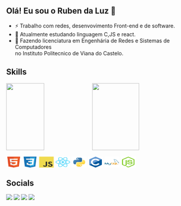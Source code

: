 ## Olá! Eu sou o Ruben da Luz  👋

- ⚡ Trabalho com redes, desenvovimento Front-end e de software.
- 🔭 Atualmente estudando linguagem C,JS e react.
- 🌱 Fazendo licenciatura em Engenhária de Redes e Sistemas de Computadores <br/>
no Instituto Politecnico de Viana do Castelo.

## Skills
<div style="display: flexbox; flex-direction: row;">
    <img align="center" height="180em" width="45%" src="https://github-readme-stats.vercel.app/api?username=rubendaluz&show_icons=true&theme=github_dark">
    <img align="center" height="180em" width="50%" src="https://github-readme-stats.vercel.app/api/top-langs/?username=rubendaluz&layout=compact">
</div>

<div><br/>
    <img align="center" width="40" height="30" src="https://raw.githubusercontent.com/devicons/devicon/master/icons/html5/html5-original.svg" alt="">
    <img align="center" width="40" height="30" src="https://raw.githubusercontent.com/devicons/devicon/master/icons/css3/css3-original.svg" alt="">
    <img align="center" width="40" height="30" src="https://raw.githubusercontent.com/devicons/devicon/master/icons/javascript/javascript-original.svg" alt="">
    <img align="center" width="40" height="30" src="https://raw.githubusercontent.com/devicons/devicon/master/icons/react/react-original.svg" alt="">
    <img align="center" width="40" height="30" src="https://raw.githubusercontent.com/devicons/devicon/master/icons/python/python-original.svg" alt="">
    <img align="center" width="40" height="30" src="https://raw.githubusercontent.com/devicons/devicon/master/icons/c/c-original.svg" alt="">
    <img align="center" width="40" height="30" src="https://raw.githubusercontent.com/devicons/devicon/master/icons/mysql/mysql-original-wordmark.svg" alt="">
    <img align="center" width="40" height="30" src="https://raw.githubusercontent.com/devicons/devicon/master/icons/nodejs/nodejs-original.svg" alt="">
</div>

## Socials
<div>
    <a href="mailto:rubendaluz684@gmail.com" target="_blank"><img src="https://img.shields.io/badge/Gmail-D14836?style=for-the-badge&logo=gmail&logoColor=white" target="_blank"></a>
    <a href="" target="_blank"><img src="https://img.shields.io/badge/Discord-7289DA?style=for-the-badge&logo=discord&logoColor=white" target="_blank"></a>
    <a href="www.linkedin.com/in/rubendaluz" target="_blank"><img src="https://img.shields.io/badge/LinkedIn-0077B5?style=for-the-badge&logo=linkedin&logoColor=white" target="_blank"></a>
    <a href="https://linguagemcp.blogspot.com/" target="_blank"><img src="https://img.shields.io/badge/Blogger-FF5722?style=for-the-badge&logo=blogger&logoColor=white" target="_blank"></a>
</div>
